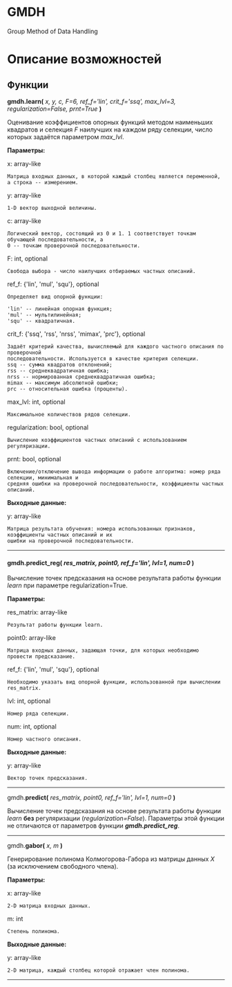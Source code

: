 # GMDH
Group Method of Data Handling

# Описание возможностей

##  Функции


**gmdh.learn(** *x, y, c, F=6, ref_f='lin', crit_f='ssq', max_lvl=3, regularization=False, prnt=True* **)**

Оценивание коэффициентов опорных функций методом наименьших квадратов и селекция *F* наилучших на каждом 
ряду селекции, число которых задаётся параметром *max_lvl*.

**Параметры:** 

x: array-like

    Матрица входных данных, в которой каждый столбец является переменной, а строка -- измерением.   
                
y: array-like

    1-D вектор выходной величины.
                
c: array-like

    Логический вектор, состоящий из 0 и 1. 1 соответствует точкам обучающей последовательности, а
    0 -- точкам проверочной последовательности.
                
F: int, optional

    Свобода выбора - число наилучших отбираемых частных описаний.
                
ref_f: {'lin', 'mul', 'squ'}, optional

    Определяет вид опорной функции:
    
    'lin' -- линейная опорная функция; 
    'mul' -- мультилинейная;
    'squ' -- квадратичная.
                
crit_f: {'ssq', 'rss', 'nrss', 'mimax', 'prc'}, optional

    Задаёт критерий качества, вычисляемый для каждого частного описания по проверочной 
    последовательности. Используется в качестве критерия селекции.
    ssq -- сумма квадратов отклонений;
    rss -- среднеквадратичная ошибка;
    nrss -- нормированная среднеквадратичная ошибка;
    mimax -- максимум абсолютной ошибки;
    prc -- относительная ошибка (проценты).
                
max_lvl: int, optional

    Максимальное количествов рядов селекции.
                
regularization: bool, optional

    Вычисление коэффициентов частных описаний с использованием регуляризации.
                
prnt: bool, optional

    Включение/отключение вывода информации о работе алгоритма: номер ряда селекции, минимальная и 
    средняя ошибки на проверочной последовательности, коэффициенты частных описаний.

**Выходные данные:**

y: array-like

    Матрица результата обучения: номера использованных признаков, коэффициенты частных описаний и их
    ошибки на проверочной последовательности.
    
---    

#### gmdh.**predict_reg(** *res_matrix, point0, ref_f='lin', lvl=1, num=0* **)**

Вычисление точек предсказания на основе результата работы функции *learn* при параметре regularization=True.

**Параметры:**

res_matrix: array-like

    Результат работы функции learn.
                
point0: array-like

    Матрица входных данных, задающая точки, для которых необходимо провести предсказание.
                
ref_f: {'lin', 'mul', 'squ'}, optional

    Необходимо указать вид опорной функции, использованной при вычислении res_matrix.
                
lvl: int, optional

    Номер ряда селекции.
                
num: int, optional

    Номер частного описания.
                
**Выходные данные:**

y: array-like

    Вектор точек предсказания.
                
---

gmdh.**predict(** *res_matrix, point0, ref_f='lin', lvl=1, num=0* **)**

Вычисление точек предсказания на основе результата работы функции *learn* **без** регуляризации (*regularization=False*). Параметры этой функции не отличаются от параметров функции ***gmdh.predict_reg***.

---

gmdh.**gabor(** *x, m* **)**

Генерирование полинома Колмогорова-Габора из матрицы данных $X$ (за исключением свободного члена).

**Параметры:**

x: array-like

    2-D матрица входных данных.
                
m: int

    Стeпень полинома.
                    
**Выходные данные:**

y: array-like

    2-D матрица, каждый столбец которой отражает член полинома.        

---
